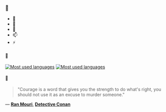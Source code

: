 ### 👋

- 🔭
- 🌱
- 💬
- 📫
- ⚡

#### 🧏

[![Most used languages](https://github-readme-stats-aynah.vercel.app/api/top-langs/?username=aynh&theme=solarized-dark&langs_count=6&layout=compact&hide_title=true)](https://github.com/anuraghazra/github-readme-stats#gh-dark-mode-only)
[![Most used languages](https://github-readme-stats-aynah.vercel.app/api/top-langs/?username=aynh&theme=solarized-light&langs_count=6&layout=compact&hide_title=true)](https://github.com/anuraghazra/github-readme-stats#gh-light-mode-only)

#### 💬

> "Courage is a word that gives you the strength to do what's right, you should not use it as an excuse to murder someone."

&mdash; [**Ran Mouri**](https://myanimelist.net/character.php?q=Ran%20Mouri&cat=character), [**Detective Conan**](https://myanimelist.net/search/all?q=Detective%20Conan&cat=all)
